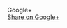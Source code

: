 <p> Google+  <br>
<a
	href="https://plus.google.com/share?url={{ $link }}"
	target="_blank"
	title="Click to share">Share on Google+
</a>
</p>
